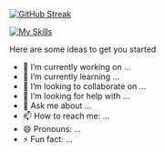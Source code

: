 
[![GitHub Streak](https://github-readme-streak-stats.herokuapp.com?user=tanjilahamed99&theme=nightfox&hide_border=true)](https://git.io/streak-stats)


<!-- https://api.githubtrends.io/user/svg/tanjilahamed99/langs?time_range=one_year&theme=dark

http://github-profile-summary-cards.vercel.app/api/cards/productive-time?username=tanjilahamed99&theme=black

https://raw.githubusercontent.com/vn7n24fzkq/vn7n24fzkq/master/profile-summary-card-output/solarized/1-repos-per-language.svg -->

[![My Skills](https://skillicons.dev/icons?i=js,html,css)](https://skillicons.dev)


Here are some ideas to get you started
- 🔭 I’m currently working on ...
- 🌱 I’m currently learning ...
- 👯 I’m looking to collaborate on ...
- 🤔 I’m looking for help with ...
- 💬 Ask me about ...
- 📫 How to reach me: ...
- 😄 Pronouns: ...
- ⚡ Fun fact: ...

